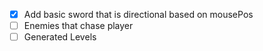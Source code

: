 - [x] Add basic sword that is directional based on mousePos
- [ ] Enemies that chase player
- [ ] Generated Levels